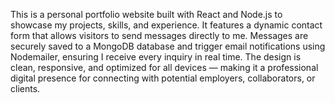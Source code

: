 This is a personal portfolio website built with React and Node.js to showcase my projects, skills, and experience. It features a dynamic contact form that allows visitors to send messages directly to me. Messages are securely saved to a MongoDB database and trigger email notifications using Nodemailer, ensuring I receive every inquiry in real time. The design is clean, responsive, and optimized for all devices — making it a professional digital presence for connecting with potential employers, collaborators, or clients.
